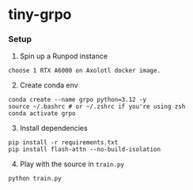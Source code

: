 # tiny-grpo

### Setup

1. Spin up a Runpod instance

```
choose 1 RTX A6000 on Axolotl docker image.
```

2. Create conda env

```
conda create --name grpo python=3.12 -y
source ~/.bashrc # or ~/.zshrc if you're using zsh
conda activate grpo
```

3. Install dependencies

```
pip install -r requirements.txt
pip install flash-attn --no-build-isolation
```

4. Play with the source in `train.py`

```
python train.py
```